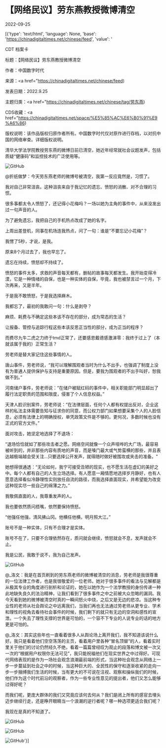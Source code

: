 # 【网络民议】劳东燕教授微博清空

2022-09-25

[{'type': 'text/html', 'language': None, 'base': 'https://chinadigitaltimes.net/chinese/feed', 'value': '

CDT 档案卡

标题：【网络民议】劳东燕教授微博清空

作者：中国数字时代

来源：<a href="https://chinadigitaltimes.net/chinese/feed)

发表日期：2022.9.25

主题归类：<a href="https://chinadigitaltimes.net/chinese/tag/劳东燕)

CDS收藏：<a href="https://chinadigitaltimes.net/space/%E5%85%AC%E6%B0%91%E9%A6%86)

版权说明：该作品版权归原作者所有。中国数字时代仅对原作进行存档，以对抗中国的网络审查。详细版权说明。





清华大学法学院教授劳东燕的微博日前已清空，她近年经常就社会议题发声，包括质疑“健康码”和监控技术的广泛使用等。

![GitHub](https://chinadigitaltimes.net/chinese/files/2022/09/ldy.png)

@折纸做梦：今天劳东燕老师的微博号被清空，我第一反应竟然是，习惯了。

我对自己非常沮丧。这种沮丧来自于我记忆的遗忘、愤怒的消散、对不合理的习惯。

很多事都太令人愤怒了，还记得小花梅吗？一场以她为主角的事件中，从来没发出过一句声音的人。

为了避免遗忘，我把自己的手机热点改成了她的名字。

上周出差登机，同事在机场连我热点，问了一句：谁是“不要忘记小花梅”？

我愣了5秒，才说，是我。

原来8个月过去了，我也早忘了。

遗忘在持续，愤怒却不持续了。

愤怒的事件太多，求救的声音每天都有，删帖的故事每天都发生。我开始变得冷漠，它是一种情绪的自保，也是一种实体的自保，毕竟，我也被禁言过一个月，下次再来，又是半年。

于是我不敢愤怒，于是我选择麻木。

我都忘了，最初的我敢问一句：什么是剥夺？

麻烦、耗费与不确定这些本该不存在的部分，成为常态的生活？

让报备、管控与追踪行程这些本该反思正当性的部分，成为正当的程序？

而费尽九牛二虎之力终于tmd正常了，还要感恩戴德感激涕零：我终于过上了（本就该属于我的）正常生活？

劳老师是替大家记住这些事情的人。

唐山事件，劳老师说，“我可以理解围观者当时为什么不出手，也强调了制度上没有为普通人提供保护与支持是重要原因。但是，要我为围观者的不出手叫好，恕我做不到。”

河南储户事件，劳老师说：“在储户被赋红码的事件中，相关职能部门明显超出了履行法定职责的范围和限度，侵害了个人信息权益。”

天津人脸识别案件，劳老师说：“在法律层面，任何个人都有权提出反对，企业这样的私法主体需要告知与征求你的同意，而公权力部门如果想要采集个人的人脸信息，必须有法律上的明确授权，单凭政策文件是不够的。更何况，多数时候也没有正式的官方文件。”

面对攻击，她坚定地选择了不退场：

“退场恰恰就如了那些攻击者之愿。网络空间就像一个众声喧哗的大广场，最容易被听到的，并非那些内容有质地的声音，而是嗓门最大或气势蛮横的那些，并且表达越极端越会受关注&#8230;只要选择公开发声，就得随时做好被围攻或夹击的准备。&quot;

她想得很通透：“无论如何，我宁可接受丑陋的现实，也不愿生活在虚幻的美好之中。每个人都有自己的人生立场选择。有人愿意一厢情愿地选择岁月静好，也有人愿意选择看似冷静理性实则放任自流的路径，而我选择直面现实，并希望能为改变这种现实尽一些自己的绵薄之力。”

我敬佩直面的人，我尊重发声的人。

我也要依然质问捂嘴，依然要保持愤怒。

“他强任他强，清风拂山冈。他横任他横，明月照大江。”

账号不是一种实体，只有不合理才是实体。

账号不在了，只要不合理依然存在，质问就会继续，愤怒就会不息，发声就会不止。

我是公民，我敢于说不，我为自己发声。

![GitHub](https://chinadigitaltimes.net/chinese/files/2022/09/IMG_5712.jpg)

@_洛文：我是在首页刷到的劳东燕老师的微博被清空的消息，劳老师是我很尊重的一位法律工作者，也是我很敬爱的一位老师。她对于很多事件的看法与见解都是从极其专业的角度进行剖析和论证的，她在以她作为一个法学教授的身份传递一种此地缺失良久的法治精神，让我们看到了很多事件之中之前被大众忽略的漏洞。我今天看到她的微博被清空时真的一瞬间怒火中烧，之后又是无边的悲凉。当这种专业性的老师从社会舆论之中远离我们，当我们再也无法通过劳老师从更专业、学术和理性的视角去看待社会事件的时候，我们剩下的就只有无边的空洞和感性的宣泄。一个失去了理性支撑的世界是可怕的，一个容不下专业的人说专业的话的地方更是可怕的。

@_洛文：其实这些年也一直看着很多人从舆论场上离开我们，我不知道该说什么好。我只是看着他们空空荡荡的主页，看着用户里各种“冒名顶替”的人，看着实时里关于他们的讨论仍然经久不绝，看着一篇篇曾经叹为观止的段落和博文被一次又一次的“根据用户权限你无法可见”，我只能祝福他们在现实世界之中过得好。可现代网络表现的是作为一场社会观念浪潮最前端的形式，当这种社会观念从网络上一步一步蔓延到社会之中的时候，当这种巨大的、全民性的保守和逐渐收紧的走向一步一步捆缚我们生活的时候，当有更大的不可说在注视、观察和操纵我们的时候，他们作为这个时代前沿的观察者，作为一些专业性意见的提出者，他们又怎么能够过得好呢？

而我们呢，更庞大群体的我们又究竟应该何去何从？我们是闭上所有的感官去埋头迈步继续行走，还是睁开眼睛当一个浪潮的逆行者呢？哪一种选项更适合我们呢？

我现在是真的不知道了。

![GitHub](https://chinadigitaltimes.net/chinese/files/2022/09/IMG_5713.jpg)

![GitHub](https://chinadigitaltimes.net/chinese/files/2022/09/IMG_5714.jpg)

![GitHub](https://chinadigitaltimes.net/chinese/files/2022/09/IMG_5715.jpg)'}]